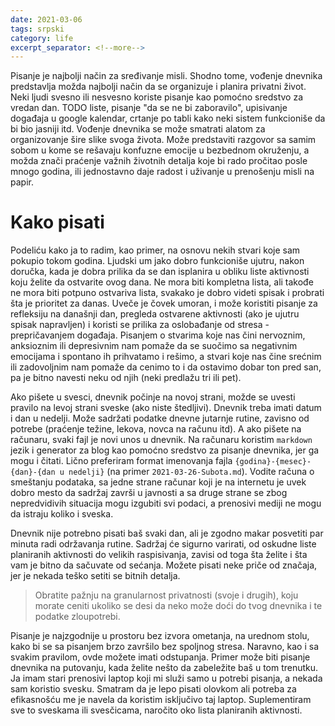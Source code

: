 ```yaml
---
date: 2021-03-06
tags: srpski
category: life
excerpt_separator: <!--more-->
---
```


Pisanje je najbolji način za sređivanje misli. Shodno tome, vođenje dnevnika predstavlja možda najbolji način da se organizuje i planira privatni život. Neki ljudi svesno ili nesvesno koriste pisanje kao pomoćno sredstvo za vredan dan. TODO liste, pisanje "da se ne bi zaboravilo", upisivanje događaja u google kalendar, crtanje po tabli kako neki sistem funkcioniše da bi bio jasniji itd. Vođenje dnevnika se može smatrati alatom za organizovanje šire slike svoga života. Može predstaviti razgovor sa samim sobom u kome se rešavaju konfuzne emocije u bezbednom okruženju, a možda znači praćenje važnih životnih detalja koje bi rado pročitao posle mnogo godina, ili jednostavno daje radost i uživanje u prenošenju misli na papir.

<!--more-->

# Kako pisati

Podeliću kako ja to radim, kao primer, na osnovu nekih stvari koje sam pokupio tokom godina. Ljudski um jako dobro funkcioniše ujutru, nakon doručka, kada je dobra prilika da se dan isplanira u obliku liste aktivnosti koju želite da ostvarite ovog dana. Ne mora biti kompletna lista, ali takođe ne mora biti potpuno ostvariva lista, svakako je dobro videti spisak i probrati šta je prioritet za danas. Uveče je čovek umoran, i može koristiti pisanje za refleksiju na današnji dan, pregleda ostvarene aktivnosti (ako je ujutru spisak napravljen) i koristi se prilika za oslobađanje od stresa - prepričavanjem događaja. Pisanjem o stvarima koje nas čini nervoznim, anksioznim ili depresivnim nam pomaže da se suočimo sa negativnim emocijama i spontano ih prihvatamo i rešimo, a stvari koje nas čine srećnim ili zadovoljnim  nam pomaže da cenimo to i da ostavimo dobar ton pred san, pa je bitno navesti neku od njih (neki predlažu tri ili pet).

Ako pišete u svesci, dnevnik počinje na novoj strani, možde se uvesti pravilo na levoj strani sveske (ako niste štedljivi). Dnevnik treba imati datum i dan u nedelji. Može sadržati podatke dnevne jutarnje rutine, zavisno od potrebe (praćenje težine, lekova, novca na računu itd). A ako pišete na računaru, svaki fajl je novi unos u dnevnik. Na računaru koristim `markdown` jezik i generator za blog kao pomoćno sredstvo za pisanje dnevnika, jer ga mogu i čitati. Lično preferiram format imenovanja fajla `{godina}-{mesec}-{dan}-{dan u nedelji}` (na primer `2021-03-26-Subota.md`). Vodite računa o smeštanju podataka, sa jedne strane računar koji je na internetu je uvek dobro mesto da sadržaj završi u javnosti a sa druge strane se zbog nepredvidivih situacija mogu izgubiti svi podaci, a prenosivi mediji ne mogu da istraju koliko i sveska.

Dnevnik nije potrebno pisati baš svaki dan, ali je zgodno makar posvetiti par minuta radi održavanja rutine. Sadržaj će sigurno varirati, od oskudne liste planiranih aktivnosti do velikih raspisivanja, zavisi od toga šta želite i šta vam je bitno da sačuvate od sećanja. Možete pisati neke priče od značaja, jer je nekada teško setiti se bitnih detalja. 
> Obratite pažnju na granularnost privatnosti (svoje i drugih), koju morate ceniti ukoliko se desi da neko može doći do tvog dnevnika i te podatke zloupotrebi.

Pisanje je najzgodnije u prostoru bez izvora ometanja, na urednom stolu, kako bi se sa pisanjem brzo završilo bez spoljnog stresa. Naravno, kao i sa svakim pravilom, ovde možete imati odstupanja. Primer može biti pisanje dnevnika na putovanju, kada želite nešto da zabeležite baš u tom trenutku. Ja imam stari prenosivi laptop koji mi služi samo u potrebi pisanja, a nekada sam koristio svesku. Smatram da je lepo pisati olovkom ali potreba za efikasnošću me je navela da koristim isključivo taj laptop. Suplementiram sve to sveskama ili svesčicama, naročito oko lista planiranih aktivnosti.